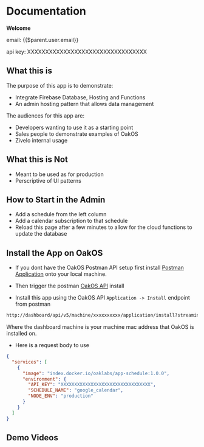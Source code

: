 
# Documentation

**Welcome** 

email: {{$parent.user.email}}

api key: XXXXXXXXXXXXXXXXXXXXXXXXXXXXXXXXX

## What this is

The purpose of this app is to demonstrate:

- Integrate Firebase Database, Hosting and Functions
- An admin hosting pattern that allows data management

The audiences for this app are:

- Developers wanting to use it as a starting point
- Sales people to demonstrate examples of OakOS
- Zivelo internal usage

## What this is **Not**

- Meant to be used as for production
- Perscriptive of UI patterns

## How to Start in the Admin

- Add a schedule from the left column
- Add a calendar subscription to that schedule
- Reload this page after a few minutes to allow for the cloud functions to update the database

## Install the App on OakOS

- If you dont have the OakOS Postman API setup first install [Postman Application](https://www.getpostman.com/downloads/)  onto your local machine.
- Then trigger the postman [OakOS API](postman://app/collections/import/2669279-0f82deec-19ba-4dea-ac2f-7242b0560ffd-RWaGT9F8?referrer=https%3A%2F%2Fapi.docs.zivelo.com%2F#?) install

- Install this app using the OakOS API `Application -> Install` endpoint from postman

``` html
http://dashboard/api/v5/machine/xxxxxxxxxx/application/install?streaming=true&timeout=5000
```

  Where the dashboard machine is your machine mac address that OakOS is installed on.

- Here is a request body to use

``` json
{
  "services": [
    {
      "image": "index.docker.io/oaklabs/app-schedule:1.0.0",
      "environment": {
        "API_KEY": "XXXXXXXXXXXXXXXXXXXXXXXXXXXXXXXXX",
        "SCHEDULE_NAME": "google_calendar",
        "NODE_ENV": "production"
      }
    }
  ]
}
```

## Demo Videos